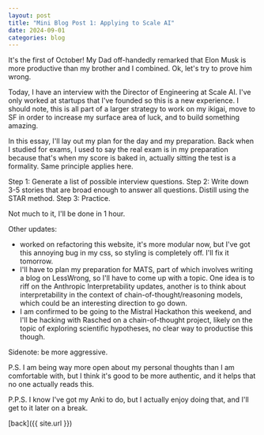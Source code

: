 ```yaml
---
layout: post
title: "Mini Blog Post 1: Applying to Scale AI"
date: 2024-09-01
categories: blog
---
```


It's the first of October! My Dad off-handedly remarked that Elon Musk is more productive than my brother and I combined. Ok, let's try to prove him wrong. 

Today, I have an interview with the Director of Engineering at Scale AI. I've only worked at startups that I've founded so this is a new experience. I should note, this is all part of a larger strategy to work on my ikigai, move to SF in order to increase my surface area of luck, and to build something amazing. 

In this essay, I'll lay out my plan for the day and my preparation. Back when I studied for exams, I used to say the real exam is in my preparation because that's when my score is baked in, actually sitting the test is a formality. Same principle applies here. 

Step 1: Generate a list of possible interview questions. 
Step 2: Write down 3-5 stories that are broad enough to answer all questions. Distill using the STAR method. 
Step 3: Practice. 

Not much to it, I'll be done in 1 hour. 

Other updates: 
- worked on refactoring this website, it's more modular now, but I've got this annoying bug in my css, so styling is completely off. I'll fix it tomorrow. 
- I'll have to plan my preparation for MATS, part of which involves writing a blog on LessWrong, so I'll have to come up with a topic. One idea is to riff on the Anthropic Interpretability updates, another is to think about interpretability in the context of chain-of-thought/reasoning models, which could be an interesting direction to go down. 
- I am confirmed to be going to the Mistral Hackathon this weekend, and I'll be hacking with Rasched on a chain-of-thought project, likely on the topic of exploring scientific hypotheses, no clear way to productise this though. 

Sidenote: be more aggressive. 

P.S. I am being way more open about my personal thoughts than I am comfortable with, but I think it's good to be more authentic, and it helps that no one actually reads this. 

P.P.S. I know I've got my Anki to do, but I actually enjoy doing that, and I'll get to it later on a break.


[back]({{ site.url }})